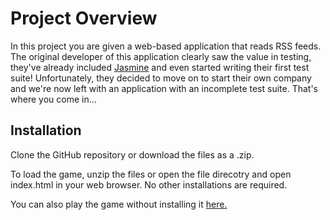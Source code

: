 # Project Overview

In this project you are given a web-based application that reads RSS feeds. The original developer of this application clearly saw the value in testing, they've already included [Jasmine](http://jasmine.github.io/) and even started writing their first test suite! Unfortunately, they decided to move on to start their own company and we're now left with an application with an incomplete test suite. That's where you come in...

## Installation
Clone the GitHub repository or download the files as a .zip. 

To load the game, unzip the files or open the file direcotry and open index.html in your web browser. No other installations are required.

You can also play the game without installing it [here.](https://a-fredette.github.io/arcadeGame/)